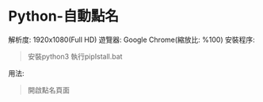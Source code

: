 # Python-自動點名
解析度: 1920x1080(Full HD)
遊覽器: Google Chrome(縮放比: %100)
安裝程序:
>安裝python3
>執行pipIstall.bat

用法:
>開啟點名頁面
  
